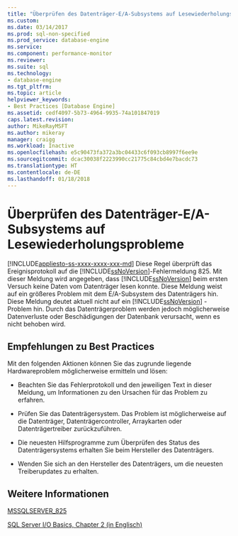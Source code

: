 ```yaml
---
title: "Überprüfen des Datenträger-E/A-Subsystems auf Lesewiederholungsprobleme | Microsoft-Dokumentation"
ms.custom: 
ms.date: 03/14/2017
ms.prod: sql-non-specified
ms.prod_service: database-engine
ms.service: 
ms.component: performance-monitor
ms.reviewer: 
ms.suite: sql
ms.technology:
- database-engine
ms.tgt_pltfrm: 
ms.topic: article
helpviewer_keywords:
- Best Practices [Database Engine]
ms.assetid: cedf4097-5b73-4964-9935-74a101847019
caps.latest.revision: 
author: MikeRayMSFT
ms.author: mikeray
manager: craigg
ms.workload: Inactive
ms.openlocfilehash: e5c90473fa372a3bc04433c6f093cb8997f6ee9e
ms.sourcegitcommit: dcac30038f2223990cc21775c84cbd4e7bacdc73
ms.translationtype: HT
ms.contentlocale: de-DE
ms.lasthandoff: 01/18/2018
---
```

# <a name="check-disk-input-output-subsystem-for-read-retry-problems"></a>Überprüfen des Datenträger-E/A-Subsystems auf Lesewiederholungsprobleme
[!INCLUDE[appliesto-ss-xxxx-xxxx-xxx-md](../../includes/appliesto-ss-xxxx-xxxx-xxx-md.md)] Diese Regel überprüft das Ereignisprotokoll auf die [!INCLUDE[ssNoVersion](../../includes/ssnoversion-md.md)]-Fehlermeldung 825. Mit dieser Meldung wird angegeben, dass [!INCLUDE[ssNoVersion](../../includes/ssnoversion-md.md)] beim ersten Versuch keine Daten vom Datenträger lesen konnte. Diese Meldung weist auf ein größeres Problem mit dem E/A-Subsystem des Datenträgers hin. Diese Meldung deutet aktuell nicht auf ein [!INCLUDE[ssNoVersion](../../includes/ssnoversion-md.md)] -Problem hin. Durch das Datenträgerproblem werden jedoch möglicherweise Datenverluste oder Beschädigungen der Datenbank verursacht, wenn es nicht behoben wird.  
  
## <a name="best-practices-recommendations"></a>Empfehlungen zu Best Practices  
 Mit den folgenden Aktionen können Sie das zugrunde liegende Hardwareproblem möglicherweise ermitteln und lösen:  
  
-   Beachten Sie das Fehlerprotokoll und den jeweiligen Text in dieser Meldung, um Informationen zu den Ursachen für das Problem zu erfahren.  
  
-   Prüfen Sie das Datenträgersystem. Das Problem ist möglicherweise auf die Datenträger, Datenträgercontroller, Arraykarten oder Datenträgertreiber zurückzuführen.  
  
-   Die neuesten Hilfsprogramme zum Überprüfen des Status des Datenträgersystems erhalten Sie beim Hersteller des Datenträgers.  
  
-   Wenden Sie sich an den Hersteller des Datenträgers, um die neuesten Treiberupdates zu erhalten.  
  
## <a name="for-more-information"></a>Weitere Informationen  
 [MSSQLSERVER_825](http://msdn.microsoft.com/library/f69f8214-5af1-4769-878b-117ad6eaff52)  
  
 [SQL Server I/O Basics, Chapter 2 (in Englisch)](http://go.microsoft.com/fwlink/?linkid=69370)  
  
  
